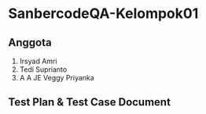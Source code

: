 # SanbercodeQA-Kelompok01

## Anggota
1. Irsyad Amri
2. Tedi Suprianto
3. A A JE Veggy Priyanka

## Test Plan & Test Case Document
